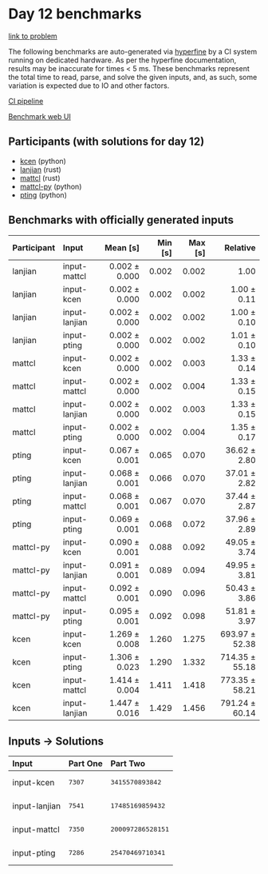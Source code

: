# Day 12 benchmarks

[link to problem](https://adventofcode.com/2023/day/12)

The following benchmarks are auto-generated via
[hyperfine](https://github.com/sharkdp/hyperfine) by a CI system running on
dedicated hardware. As per the hyperfine documentation, results may be
inaccurate for times < 5 ms. These benchmarks represent the total time to read,
parse, and solve the given inputs, and, as such, some variation is expected due
to IO and other factors.

[CI pipeline](http://ci.papercode.net:8080/teams/main/pipelines/aoc2023)

[Benchmark web UI](https://aoc.ancalagon.black)


## Participants (with solutions for day 12)

- [kcen](https://github.com/kcen/aoc2023) (python)
- [lanjian](https://github.com/lanjian/aoc-2023) (rust)
- [mattcl](https://github.com/mattcl/aoc2023) (rust)
- [mattcl-py](https://github.com/mattcl/aoc2023-py) (python)
- [pting](https://github.com/pting/aoc2023) (python)


## Benchmarks with officially generated inputs

| Participant | Input | Mean [s] | Min [s] | Max [s] | Relative |
|:---|:---|---:|---:|---:|---:|
| lanjian | input-mattcl | 0.002 ± 0.000 | 0.002 | 0.002 | 1.00 |
| lanjian | input-kcen | 0.002 ± 0.000 | 0.002 | 0.002 | 1.00 ± 0.11 |
| lanjian | input-lanjian | 0.002 ± 0.000 | 0.002 | 0.002 | 1.00 ± 0.10 |
| lanjian | input-pting | 0.002 ± 0.000 | 0.002 | 0.002 | 1.01 ± 0.10 |
| mattcl | input-kcen | 0.002 ± 0.000 | 0.002 | 0.003 | 1.33 ± 0.14 |
| mattcl | input-mattcl | 0.002 ± 0.000 | 0.002 | 0.004 | 1.33 ± 0.15 |
| mattcl | input-lanjian | 0.002 ± 0.000 | 0.002 | 0.003 | 1.33 ± 0.15 |
| mattcl | input-pting | 0.002 ± 0.000 | 0.002 | 0.004 | 1.35 ± 0.17 |
| pting | input-kcen | 0.067 ± 0.001 | 0.065 | 0.070 | 36.62 ± 2.80 |
| pting | input-lanjian | 0.068 ± 0.001 | 0.066 | 0.070 | 37.01 ± 2.82 |
| pting | input-mattcl | 0.068 ± 0.001 | 0.067 | 0.070 | 37.44 ± 2.87 |
| pting | input-pting | 0.069 ± 0.001 | 0.068 | 0.072 | 37.96 ± 2.89 |
| mattcl-py | input-kcen | 0.090 ± 0.001 | 0.088 | 0.092 | 49.05 ± 3.74 |
| mattcl-py | input-lanjian | 0.091 ± 0.001 | 0.089 | 0.094 | 49.95 ± 3.81 |
| mattcl-py | input-mattcl | 0.092 ± 0.001 | 0.090 | 0.096 | 50.43 ± 3.86 |
| mattcl-py | input-pting | 0.095 ± 0.001 | 0.092 | 0.098 | 51.81 ± 3.97 |
| kcen | input-kcen | 1.269 ± 0.008 | 1.260 | 1.275 | 693.97 ± 52.38 |
| kcen | input-pting | 1.306 ± 0.023 | 1.290 | 1.332 | 714.35 ± 55.18 |
| kcen | input-mattcl | 1.414 ± 0.004 | 1.411 | 1.418 | 773.35 ± 58.21 |
| kcen | input-lanjian | 1.447 ± 0.016 | 1.429 | 1.456 | 791.24 ± 60.14 |


## Inputs -> Solutions

| Input | Part One | Part Two |
|:---|:---|:---|
|input-kcen|<pre>7307</pre>|<pre>3415570893842</pre>|
|input-lanjian|<pre>7541</pre>|<pre>17485169859432</pre>|
|input-mattcl|<pre>7350</pre>|<pre>200097286528151</pre>|
|input-pting|<pre>7286</pre>|<pre>25470469710341</pre>|